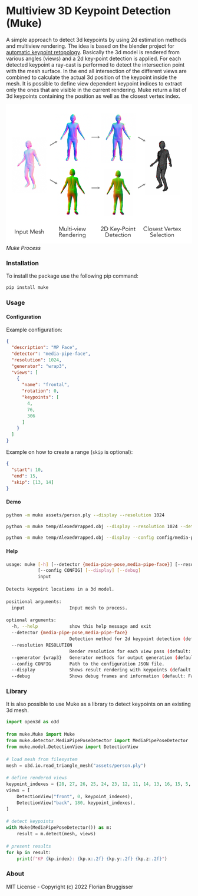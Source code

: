# Multiview 3D Keypoint Detection (Muke)
A simple approach to detect 3d keypoints by using 2d estimation methods and multiview rendering. The idea is based on the blender project for [automatic keypoint retopology](https://github.com/cansik/auto-keypoint-retopology).
Basically the 3d model is rendered from various angles (views) and a 2d key-point detection is applied. For each detected keypoint a ray-cast is performed to detect the intersection point with the mesh surface. In the end all intersection of the different views are combined to calculate the actual 3d position of the keypoint inside the mesh. It is possible to define view dependent keypoint indices to extract only the ones that are visible in the current rendering. Muke return a list of 3d keypoints containing the position as well as the closest vertex index.

![Visualisation](documentation/visualisation.png)
*Muke Process*

### Installation

To install the package use the following pip command:

```bash
pip install muke
```

### Usage

#### Configuration

Example configuration:

```json
{
  "description": "MP Face",
  "detector": "media-pipe-face",
  "resolution": 1024,
  "generator": "wrap3",
  "views": [
    {
      "name": "frontal",
      "rotation": 0,
      "keypoints": [
        4,
        76,
        306
      ]
    }
  ]
}
```

Example on how to create a range (`skip` is optional):

```json
{
  "start": 10,
  "end": 15,
  "skip": [13, 14]
}
```

#### Demo

```bash
python -m muke assets/person.ply --display --resolution 1024
```

```bash
python -m muke temp/AlexedWrapped.obj --display --resolution 1024 --detector media-pipe-face
```

```bash
python -m muke temp/AlexedWrapped.obj --display --config config/media-pipe-face.json
```

#### Help

```bash
usage: muke [-h] [--detector {media-pipe-pose,media-pipe-face}] [--resolution RESOLUTION] [--generator {wrap3}]
            [--config CONFIG] [--display] [--debug]
            input

Detects keypoint locations in a 3d model.

positional arguments:
  input                 Input mesh to process.

optional arguments:
  -h, --help            show this help message and exit
  --detector {media-pipe-pose,media-pipe-face}
                        Detection method for 2d keypoint detection (default: media-pipe-pose).
  --resolution RESOLUTION
                        Render resolution for each view pass (default: 512).
  --generator {wrap3}   Generator methods for output generation (default: wrap3).
  --config CONFIG       Path to the configuration JSON file.
  --display             Shows result rendering with keypoints (default: False)
  --debug               Shows debug frames and information (default: False)
```

### Library
It is also possible to use Muke as a library to detect keypoints on an existing 3d mesh.

```python
import open3d as o3d

from muke.Muke import Muke
from muke.detector.MediaPipePoseDetector import MediaPipePoseDetector
from muke.model.DetectionView import DetectionView

# load mesh from filesystem
mesh = o3d.io.read_triangle_mesh("assets/person.ply")

# define rendered views
keypoint_indexes = {28, 27, 26, 25, 24, 23, 12, 11, 14, 13, 16, 15, 5, 2, 0}
views = [
    DetectionView("front", 0, keypoint_indexes),
    DetectionView("back", 180, keypoint_indexes),
]

# detect keypoints
with Muke(MediaPipePoseDetector()) as m:
    result = m.detect(mesh, views)

# present results
for kp in result:
    print(f"KP {kp.index}: {kp.x:.2f} {kp.y:.2f} {kp.z:.2f}")
```

### About
MIT License - Copyright (c) 2022 Florian Bruggisser